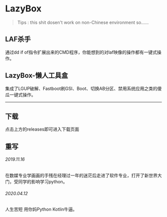 # LazyBox
> Tips : this shit dosen't work on non-Chinese environment so……
## LAF杀手
通过dd if of指令扩展出来的CMD程序，你能想到的对laf映像的操作都有一键式操作。
## LazyBox-懒人工具盒
集成了LGUP破解、Fastboot刷GSI、Boot、切换AB分区、禁用系统应用之类的傻瓜一键式操作。

----
## 下载
点击上方的releases即可进入下载页面
## 重写
###### 2019.11.16
在数媒专业学画画的手残在经理过一年的迷茫后走进了软件专业，打开了新世界大门，受同学的影响学习python。
###### 2020.04.12
人生苦短 用你妈Python Kotlin牛逼。
